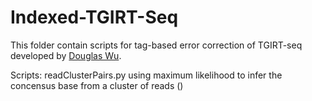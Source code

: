 # Indexed-TGIRT-Seq

This folder contain scripts for tag-based error correction of TGIRT-seq developed by [Douglas Wu](wckdouglas@gmail.com).

Scripts:
	readClusterPairs.py		using maximum likelihood to infer the concensus base from a cluster of reads ()
